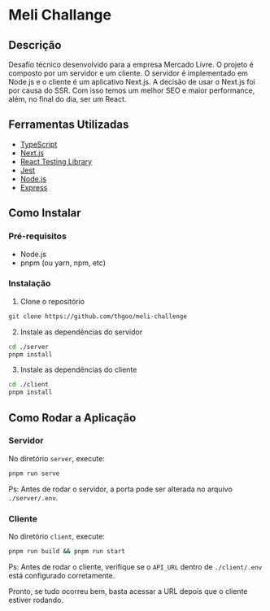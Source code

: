 # Meli Challange

## Descrição

Desafio técnico desenvolvido para a empresa Mercado Livre. O projeto é composto por um servidor e um cliente. O servidor é implementado em Node.js e o cliente é um aplicativo Next.js. A decisão de usar o Next.js foi por causa do SSR. Com isso temos um melhor SEO e maior performance, além, no final do dia, ser um React.

## Ferramentas Utilizadas

- [TypeScript](https://www.typescriptlang.org/)
- [Next.js](https://nextjs.org/)
- [React Testing Library](https://testing-library.com/react)
- [Jest](https://jestjs.io/)
- [Node.js](https://nodejs.org/)
- [Express](https://expressjs.com/)


## Como Instalar

### Pré-requisitos

- Node.js
- pnpm (ou yarn, npm, etc)

### Instalação

1. Clone o repositório
```bash
git clone https://github.com/thgoo/meli-challenge
```

2. Instale as dependências do servidor

```bash
cd ./server
pnpm install
```

3. Instale as dependências do cliente

```bash
cd ./client
pnpm install
```

## Como Rodar a Aplicação

### Servidor

No diretório `server`, execute:

```bash
pnpm run serve
```
Ps: Antes de rodar o servidor, a porta pode ser alterada no arquivo `./server/.env`.

### Cliente

No diretório `client`, execute:

```bash
pnpm run build && pnpm run start
```
Ps: Antes de rodar o cliente, verifique se o `API_URL` dentro de `./client/.env` está configurado corretamente.

Pronto, se tudo ocorreu bem, basta acessar a URL depois que o cliente estiver rodando.
